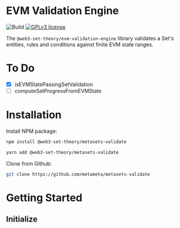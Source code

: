 # EVM Validation Engine
![Build](https://github.com/metameta/metasets-validate/actions/workflows/main.yml/badge.svg)
[![GPLv3 license](https://img.shields.io/badge/License-MIT-blue.svg)](http://perso.crans.org/besson/LICENSE.html)

The `@web3-set-theory/evm-validation-engine` library validates a Set's entities, rules and conditions against finite EVM state ranges.

# To Do

- [x] isEVMStatePassingSetValidation
- [ ] computeSetProgressFromEVMState

# Installation

Install NPM package:

```sh
npm install @web3-set-theory/metasets-validate
```

```sh
yarn add @web3-set-theory/metasets-validate
```

Clone from Github:

```sh
git clone https://github.com/metameta/metasets-validate
```

# Getting Started


## Initialize


